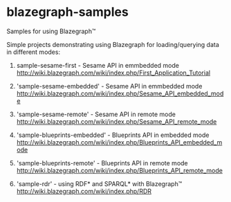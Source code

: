 # blazegraph-samples
Samples for using Blazegraph™

Simple projects demonstrating using Blazegraph for loading/querying data in different modes:

1. sample-sesame-first - Sesame API in emmbedded mode
  http://wiki.blazegraph.com/wiki/index.php/First_Application_Tutorial

2. 'sample-sesame-embedded' - Sesame API in emmbedded mode
  http://wiki.blazegraph.com/wiki/index.php/Sesame_API_embedded_mode

3. 'sample-sesame-remote' - Sesame API in remote mode
  http://wiki.blazegraph.com/wiki/index.php/Sesame_API_remote_mode

4. 'sample-blueprints-embedded' - Blueprints API in embedded mode
  http://wiki.blazegraph.com/wiki/index.php/Blueprints_API_embedded_mode

5. 'sample-blueprints-remote' - Blueprints API in remote mode
  http://wiki.blazegraph.com/wiki/index.php/Blueprints_API_remote_mode

6. 'sample-rdr' - using RDF* and SPARQL* with Blazegraph™
  http://wiki.blazegraph.com/wiki/index.php/RDR










